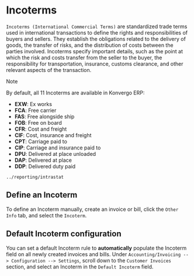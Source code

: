 # Incoterms

`Incoterms (International Commercial Terms)` are standardized trade
terms used in international transactions to define the rights and
responsibilities of buyers and sellers. They establish the obligations
related to the delivery of goods, the transfer of risks, and the
distribution of costs between the parties involved. Incoterms specify
important details, such as the point at which the risk and costs
transfer from the seller to the buyer, the responsibility for
transportation, insurance, customs clearance, and other relevant aspects
of the transaction.

> [!NOTE]
> By default, all 11 Incoterms are available in Konvergo ERP:
>
> - **EXW**: Ex works
> - **FCA**: Free carrier
> - **FAS**: Free alongside ship
> - **FOB**: Free on board
> - **CFR**: Cost and freight
> - **CIF**: Cost, insurance and freight
> - **CPT**: Carriage paid to
> - **CIP**: Carriage and insurance paid to
> - **DPU**: Delivered at place unloaded
> - **DAP**: Delivered at place
> - **DDP**: Delivered duty paid

<div class="seealso">

`../reporting/intrastat`

</div>

## Define an Incoterm

To define an Incoterm manually, create an invoice or bill, click the
`Other Info` tab, and select the `Incoterm`.

## Default Incoterm configuration

You can set a default Incoterm rule to **automatically** populate the
Incoterm field on all newly created invoices and bills. Under
`Accounting/Invoicing --> Configuration -->
Settings`, scroll down to the `Customer Invoices` section, and select an
Incoterm in the `Default Incoterm` field.
